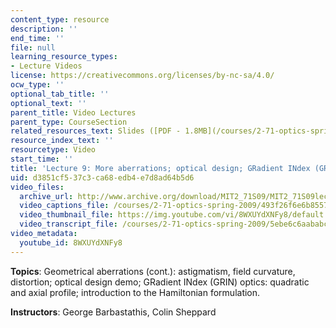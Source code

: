 ```yaml
---
content_type: resource
description: ''
end_time: ''
file: null
learning_resource_types:
- Lecture Videos
license: https://creativecommons.org/licenses/by-nc-sa/4.0/
ocw_type: ''
optional_tab_title: ''
optional_text: ''
parent_title: Video Lectures
parent_type: CourseSection
related_resources_text: Slides ([PDF - 1.8MB](/courses/2-71-optics-spring-2009/resources/mit2_71s09_lec09))
resource_index_text: ''
resourcetype: Video
start_time: ''
title: 'Lecture 9: More aberrations; optical design; GRadient INdex (GRIN)'
uid: d3851cf5-37c3-ca68-edb4-e7d8ad64b5d6
video_files:
  archive_url: http://www.archive.org/download/MIT2_71S09/MIT2_71S09lec09_300k.mp4
  video_captions_file: /courses/2-71-optics-spring-2009/493f26f6e6b85575bc678f0e55e2dfa1_8WXUYdXNFy8.vtt
  video_thumbnail_file: https://img.youtube.com/vi/8WXUYdXNFy8/default.jpg
  video_transcript_file: /courses/2-71-optics-spring-2009/5ebe6c6aababc3006ced6cce0810af13_8WXUYdXNFy8.pdf
video_metadata:
  youtube_id: 8WXUYdXNFy8
---
```


**Topics**: Geometrical aberrations (cont.): astigmatism, field curvature, distortion; optical design demo; GRadient INdex (GRIN) optics: quadratic and axial profile; introduction to the Hamiltonian formulation.

**Instructors**: George Barbastathis, Colin Sheppard

